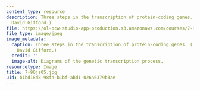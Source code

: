```yaml
---
content_type: resource
description: Three steps in the transcription of protein-coding genes. (Image by Prof.
  David Gifford.)
file: https://ol-ocw-studio-app-production.s3.amazonaws.com/courses/7-90j-computational-functional-genomics-spring-2005/b1bd18d898fab1bfabd1026a6379b3ae_7-90js05.jpg
file_type: image/jpeg
image_metadata:
  caption: Three steps in the transcription of protein-coding genes. (Image by Prof.
    David Gifford.)
  credit: ''
  image-alt: Diagrams of the genetic transcription process.
resourcetype: Image
title: 7-90js05.jpg
uid: b1bd18d8-98fa-b1bf-abd1-026a6379b3ae
---
```

